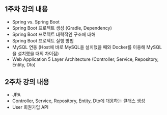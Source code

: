## 1주차 강의 내용
- Spring vs. Spring Boot
- Spring Boot 프로젝트 생성 (Gradle, Dependency)
- Spring Boot 프로젝트 대략적인 구조에 대해
- Spring Boot 프로젝트 실행 방법
- MySQL 연동 (Host에 바로 MySQL을 설치했을 때와 Docker를 이용해 MySQL을 설치했을 때의 차이점)
- Web Application 5 Layer Architecture (Controller, Service, Repository, Entity, Dto)

## 2주차 강의 내용
- JPA
- Controller, Service, Repository, Entity, Dto에 대응하는 클래스 생성
- User 회원가입 API